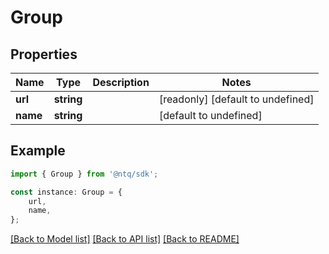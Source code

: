 # Group


## Properties

Name | Type | Description | Notes
------------ | ------------- | ------------- | -------------
**url** | **string** |  | [readonly] [default to undefined]
**name** | **string** |  | [default to undefined]

## Example

```typescript
import { Group } from '@ntq/sdk';

const instance: Group = {
    url,
    name,
};
```

[[Back to Model list]](../README.md#documentation-for-models) [[Back to API list]](../README.md#documentation-for-api-endpoints) [[Back to README]](../README.md)
